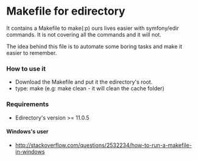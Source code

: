 # Makefile for edirectory
It contains a Makefile to make(:p) ours lives easier with symfony/edir commands. It is not covering all the commands and it will not.

The idea behind this file is to automate some boring tasks and make it easier to remember. 

### How to use it
* Download the Makefile and put it the edirectory's root.
* type: make <command> (e.g: make clean - it will clean the cache folder)

### Requirements 
* Edirectory's version >= 11.0.5

#### Windows's user
* http://stackoverflow.com/questions/2532234/how-to-run-a-makefile-in-windows
